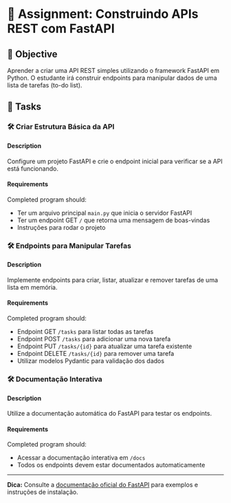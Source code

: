 # 📘 Assignment: Construindo APIs REST com FastAPI

## 🎯 Objective

Aprender a criar uma API REST simples utilizando o framework FastAPI em Python. O estudante irá construir endpoints para manipular dados de uma lista de tarefas (to-do list).

## 📝 Tasks

### 🛠️ Criar Estrutura Básica da API

#### Description
Configure um projeto FastAPI e crie o endpoint inicial para verificar se a API está funcionando.

#### Requirements
Completed program should:
- Ter um arquivo principal `main.py` que inicia o servidor FastAPI
- Ter um endpoint GET `/` que retorna uma mensagem de boas-vindas
- Instruções para rodar o projeto

### 🛠️ Endpoints para Manipular Tarefas

#### Description
Implemente endpoints para criar, listar, atualizar e remover tarefas de uma lista em memória.

#### Requirements
Completed program should:
- Endpoint GET `/tasks` para listar todas as tarefas
- Endpoint POST `/tasks` para adicionar uma nova tarefa
- Endpoint PUT `/tasks/{id}` para atualizar uma tarefa existente
- Endpoint DELETE `/tasks/{id}` para remover uma tarefa
- Utilizar modelos Pydantic para validação dos dados

### 🛠️ Documentação Interativa

#### Description
Utilize a documentação automática do FastAPI para testar os endpoints.

#### Requirements
Completed program should:
- Acessar a documentação interativa em `/docs`
- Todos os endpoints devem estar documentados automaticamente

---

**Dica:** Consulte a [documentação oficial do FastAPI](https://fastapi.tiangolo.com/) para exemplos e instruções de instalação.
